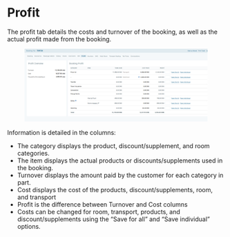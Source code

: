 # Profit

The profit tab details the costs and turnover of the booking, as well as the actual profit made from the booking.

<figure><img src="../../.gitbook/assets/image (5) (1) (1) (1) (1) (1) (1) (1) (1) (1) (1) (1) (1) (1).png" alt=""><figcaption></figcaption></figure>

Information is detailed in the columns:

* The category displays the product, discount/supplement, and room categories.
* The item displays the actual products or discounts/supplements used in the booking.
* Turnover displays the amount paid by the customer for each category in part.
* Cost displays the cost of the products, discount/supplements, room, and transport
* Profit is the difference between Turnover and Cost columns
* Costs can be changed for room, transport, products, and discount/supplements using the “Save for all” and “Save individual” options.
